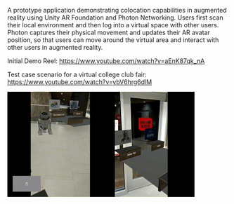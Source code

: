 A prototype application demonstrating colocation capabilities in augmented reality using Unity AR Foundation and Photon Networking. Users first scan their local environment and then log into a virtual space with other users. Photon captures their physical movement and updates their AR avatar position, so that users can move around the virtual area and interact with other users in augmented reality.

Initial Demo Reel: https://www.youtube.com/watch?v=aEnK87qk_nA

Test case scenario for a virtual college club fair: https://www.youtube.com/watch?v=ybV6hrg6dlM

![Animation Preview](colocationdemo.gif)
